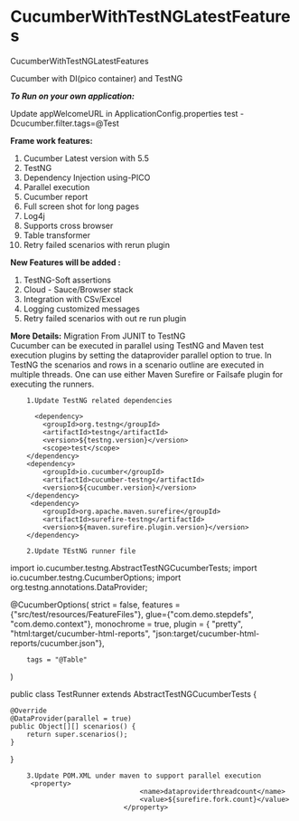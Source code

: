 # CucumberWithTestNGLatestFeatures
CucumberWithTestNGLatestFeatures

Cucumber with DI(pico container) and TestNG

**_To Run on your own application:_**

Update appWelcomeURL in ApplicationConfig.properties
test -Dcucumber.filter.tags=@Test

**Frame work features:**

1. Cucumber Latest version with 5.5
2. TestNG
3. Dependency Injection using-PICO
4. Parallel execution
5. Cucumber report
6. Full screen shot for long pages
7. Log4j 
8. Supports cross browser
9. Table transformer
10. Retry failed scenarios with rerun plugin



**New Features will be added :**


1. TestNG-Soft assertions
2. Cloud - Sauce/Browser stack 
3. Integration with CSv/Excel
4. Logging customized messages
5. Retry failed scenarios with out re run plugin


**More Details:**
Migration From JUNIT to TestNG	
	Cucumber can be executed in parallel using TestNG and Maven test execution plugins by setting the dataprovider parallel option to true. In TestNG the scenarios and rows in a scenario outline are executed in multiple threads. One can use either Maven Surefire or Failsafe plugin for executing the runners.
		
		
		
		1.Update TestNG related dependencies
    
		  <dependency>
            <groupId>org.testng</groupId>
            <artifactId>testng</artifactId>
            <version>${testng.version}</version>
            <scope>test</scope>
        </dependency>
		<dependency>
            <groupId>io.cucumber</groupId>
            <artifactId>cucumber-testng</artifactId>
            <version>${cucumber.version}</version>
        </dependency>
		 <dependency>
            <groupId>org.apache.maven.surefire</groupId>
            <artifactId>surefire-testng</artifactId>
            <version>${maven.surefire.plugin.version}</version>
        </dependency>
        
		2.Update TEstNG runner file
		
		
import io.cucumber.testng.AbstractTestNGCucumberTests;
import io.cucumber.testng.CucumberOptions;
import org.testng.annotations.DataProvider;

@CucumberOptions(
        strict = false,
        features = {"src/test/resources/FeatureFiles"},
        glue={"com.demo.stepdefs", "com.demo.context"},
        monochrome = true,
        plugin = { "pretty", "html:target/cucumber-html-reports", "json:target/cucumber-html-reports/cucumber.json"},

        tags = "@Table"
)






public class TestRunner extends AbstractTestNGCucumberTests {

    @Override
    @DataProvider(parallel = true)
    public Object[][] scenarios() {
        return super.scenarios();
    }
}
 
		3.Update POM.XML under maven to support parallel execution
		 <property>
                                    <name>dataproviderthreadcount</name>
                                    <value>${surefire.fork.count}</value>
                                </property>
